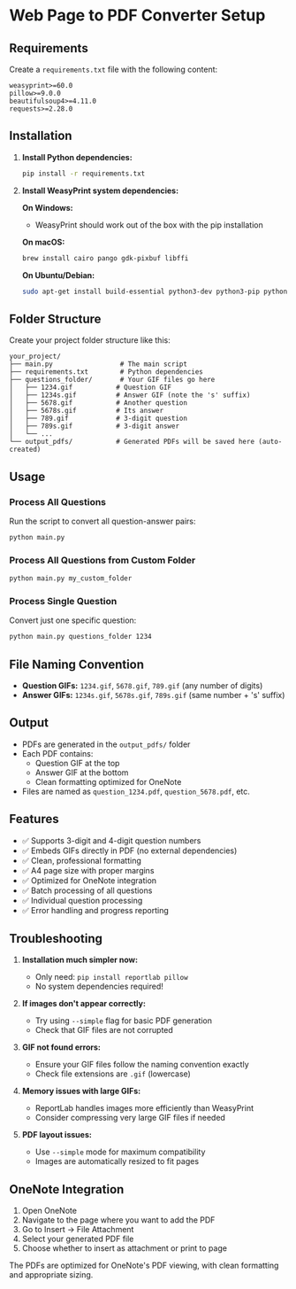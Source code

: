 # Web Page to PDF Converter Setup

## Requirements

Create a `requirements.txt` file with the following content:

```
weasyprint>=60.0
pillow>=9.0.0
beautifulsoup4>=4.11.0
requests>=2.28.0
```

## Installation

1. **Install Python dependencies:**
   ```bash
   pip install -r requirements.txt
   ```

2. **Install WeasyPrint system dependencies:**
   
   **On Windows:**
   - WeasyPrint should work out of the box with the pip installation
   
   **On macOS:**
   ```bash
   brew install cairo pango gdk-pixbuf libffi
   ```
   
   **On Ubuntu/Debian:**
   ```bash
   sudo apt-get install build-essential python3-dev python3-pip python3-setuptools python3-wheel python3-cffi libcairo2 libpango-1.0-0 libpangocairo-1.0-0 libgdk-pixbuf2.0-0 libffi-dev shared-mime-info
   ```

## Folder Structure

Create your project folder structure like this:

```
your_project/
├── main.py                 # The main script
├── requirements.txt        # Python dependencies
├── questions_folder/       # Your GIF files go here
│   ├── 1234.gif           # Question GIF
│   ├── 1234s.gif          # Answer GIF (note the 's' suffix)
│   ├── 5678.gif           # Another question
│   ├── 5678s.gif          # Its answer
│   ├── 789.gif            # 3-digit question
│   ├── 789s.gif           # 3-digit answer
│   └── ...
└── output_pdfs/           # Generated PDFs will be saved here (auto-created)
```

## Usage

### Process All Questions
Run the script to convert all question-answer pairs:
```bash
python main.py
```

### Process All Questions from Custom Folder
```bash
python main.py my_custom_folder
```

### Process Single Question
Convert just one specific question:
```bash
python main.py questions_folder 1234
```

## File Naming Convention

- **Question GIFs:** `1234.gif`, `5678.gif`, `789.gif` (any number of digits)
- **Answer GIFs:** `1234s.gif`, `5678s.gif`, `789s.gif` (same number + 's' suffix)

## Output

- PDFs are generated in the `output_pdfs/` folder
- Each PDF contains:
  - Question GIF at the top
  - Answer GIF at the bottom
  - Clean formatting optimized for OneNote
- Files are named as `question_1234.pdf`, `question_5678.pdf`, etc.

## Features

- ✅ Supports 3-digit and 4-digit question numbers
- ✅ Embeds GIFs directly in PDF (no external dependencies)
- ✅ Clean, professional formatting
- ✅ A4 page size with proper margins
- ✅ Optimized for OneNote integration
- ✅ Batch processing of all questions
- ✅ Individual question processing
- ✅ Error handling and progress reporting

## Troubleshooting

1. **Installation much simpler now:**
   - Only need: `pip install reportlab pillow`
   - No system dependencies required!

2. **If images don't appear correctly:**
   - Try using `--simple` flag for basic PDF generation
   - Check that GIF files are not corrupted

3. **GIF not found errors:**
   - Ensure your GIF files follow the naming convention exactly
   - Check file extensions are `.gif` (lowercase)

4. **Memory issues with large GIFs:**
   - ReportLab handles images more efficiently than WeasyPrint
   - Consider compressing very large GIF files if needed

5. **PDF layout issues:**
   - Use `--simple` mode for maximum compatibility
   - Images are automatically resized to fit pages

## OneNote Integration

1. Open OneNote
2. Navigate to the page where you want to add the PDF
3. Go to Insert → File Attachment
4. Select your generated PDF file
5. Choose whether to insert as attachment or print to page

The PDFs are optimized for OneNote's PDF viewing, with clean formatting and appropriate sizing.
